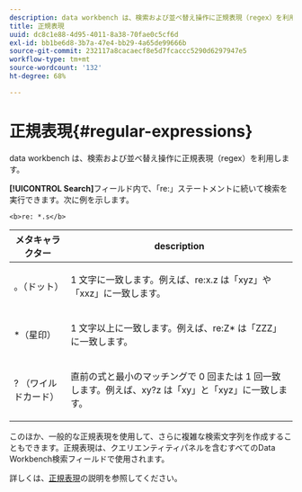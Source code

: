 ```yaml
---
description: data workbench は、検索および並べ替え操作に正規表現（regex）を利用します。
title: 正規表現
uuid: dc8c1e88-4d95-4011-8a38-70fae0c5cf6d
exl-id: bb1be6d8-3b7a-47e4-bb29-4a65de99666b
source-git-commit: 232117a8cacaecf8e5d7fcaccc5290d6297947e5
workflow-type: tm+mt
source-wordcount: '132'
ht-degree: 68%

---
```


# 正規表現{#regular-expressions}

data workbench は、検索および並べ替え操作に正規表現（regex）を利用します。

**[!UICONTROL Search]**&#x200B;フィールド内で、「re:」ステートメントに続いて検索を実行できます。次に例を示します。

```
<b>re: *.s</b>
```

<table id="table_BA125AB039794EE382B33003BE4E0AFB"> 
 <thead> 
  <tr> 
   <th colname="col1" class="entry"> メタキャラクター </th> 
   <th colname="col2" class="entry"> description </th> 
  </tr> 
 </thead>
 <tbody> 
  <tr> 
   <td colname="col1"> <p>。（ドット） </p> </td> 
   <td colname="col2"> <p>1 文字に一致します。例えば、<span class="filepath">re:x.z</span> は「xyz」や「xxz」に一致します。 </p> </td> 
  </tr> 
  <tr> 
   <td colname="col1"> <p>*（星印） </p> </td> 
   <td colname="col2"> <p>1 文字以上に一致します。例えば、<span class="filepath">re:Z*</span> は「ZZZ」に一致します。 </p> </td> 
  </tr> 
  <tr> 
   <td colname="col1"> <p>? （ワイルドカード） </p> </td> 
   <td colname="col2"> <p>直前の式と最小のマッチングで 0 回または 1 回一致します。例えば、<span class="filepath">xy?z</span> は「xy」と「xyz」に一致します。 </p> </td> 
  </tr> 
 </tbody> 
</table>

このほか、一般的な正規表現を使用して、さらに複雑な検索文字列を作成することもできます。正規表現は、クエリエンティティパネルを含むすべてのData Workbench検索フィールドで使用されます。

詳しくは、[正規表現](https://experienceleague.adobe.com/docs/data-workbench/using/dataset/c-dataset-constr.html#Regular_Expressions)の説明を参照してください。
